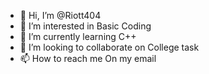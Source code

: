 - 👋 Hi, I’m @Riott404
- 👀 I’m interested in Basic Coding
- 🌱 I’m currently learning C++ 
- 💞️ I’m looking to collaborate on College task
- 📫 How to reach me On my email

<!---
Riott404/Riott404 is a ✨ special ✨ repository because its `README.md` (this file) appears on your GitHub profile.
You can click the Preview link to take a look at your changes.
--->
